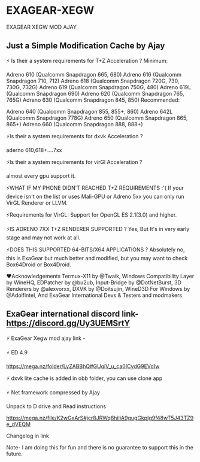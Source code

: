 # EXAGEAR-XEGW
EXAGEAR XEGW MOD AJAY

Just a Simple Modification Cache by Ajay
-----------------------------------------
⚡ Is their a system requirements for T+Z Acceleration ?
Minimum:

Adreno 610 (Qualcomm Snapdragon 665, 680)
Adreno 616 (Qualcomm Snapdragon 710, 712)
Adreno 618 (Qualcomm Snapdragon 720G, 730, 730G, 732G)
Adreno 619 (Qualcomm Snapdragon 750G, 480)
Adreno 619L (Qualcomm Snapdragon 690)
Adreno 620 (Qualcomm Snapdragon 765, 765G)
Adreno 630 (Qualcomm Snapdragon 845, 850)
Recommended:

Adreno 640 (Qualcomm Snapdragon 855, 855+, 860)
Adreno 642L (Qualcomm Snapdragon 778G)
Adreno 650 (Qualcomm Snapdragon 865, 865+)
Adreno 660 (Qualcomm Snapdragon 888, 888+)

⚡Is their a system requirements for dxvk Acceleration ?

aderno 610,618+....7xx

⚡Is their a system requirements for virGl Acceleration ?

almost every gpu support it.

⚡WHAT IF MY PHONE DIDN'T REACHED T+Z REQUIREMENTS :'(
If your device isn't on the list or uses Mali-GPU or Adreno 5xx you can only run VirGL Renderer or LLVM.

⚡Requirements for VirGL: Support for OpenGL ES 2.1(3.0) and higher.

⚡IS ADRENO 7XX T+Z RENDERER SUPPORTED ?
Yes, But It's in very early stage and may not work at all.

⚡DOES THIS SUPPORTED 64-BITS/X64 APPLICATIONS ?
Absolutely no, this is ExaGear but much better and modified, but you may want to check Box64Droid or Box4Droid.

❤️Acknowledgements
Termux-X11 by @Twaik,
Windows Compatibility Layer by WineHQ,
EDPatcher by @bu2ub,
Input-Bridge by @DotNetBurst,
3D Renderers by @alexvorxx,
DXVK by @Doitsujin,
WineD3D For Windows by @Adolfintel,
And ExaGear International Devs & Testers and modmakers

ExaGear international discord link- https://discord.gg/Uy3UEMSrtY
---------------------------------------------------
⚡ ExaGear Xegw mod ajay link -

⚡ ED 4.9

https://mega.nz/folder/LyZABBhQ#GUqiV_u_ca0ICydG9EVdIw 

⚡ dxvk lite cache is added in obb folder, you can use clone app

⚡ Net framework compressed by Ajay

Unpack to D drive and Read instructions 

https://mega.nz/file/K2wGxArS#jcr8JRWq8hiIiA9gugGkpIg9f48wT5J43TZ9e_dVEQM
   


Changelog in link

Note- 
 I am doing this for fun and there is no guarantee to support this in the future.
 

